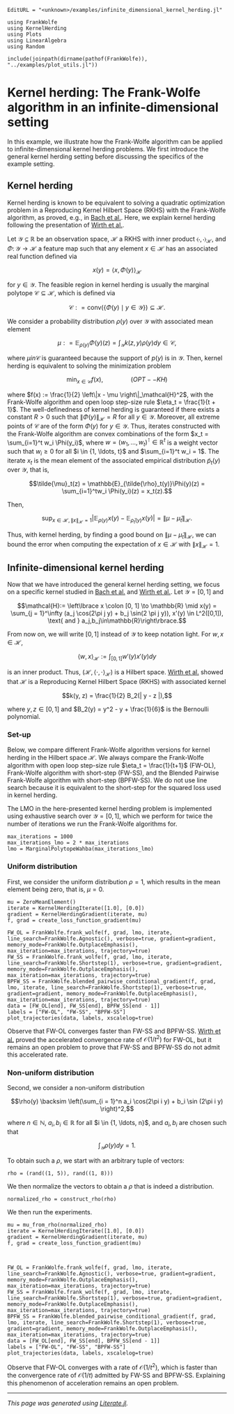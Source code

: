 ```@meta
EditURL = "<unknown>/examples/infinite_dimensional_kernel_herding.jl"
```

````@example infinite_dimensional_kernel_herding
using FrankWolfe
using KernelHerding
using Plots
using LinearAlgebra
using Random

include(joinpath(dirname(pathof(FrankWolfe)), "../examples/plot_utils.jl"))
````

# Kernel herding: The Frank-Wolfe algorithm in an infinite-dimensional setting

In this example, we illustrate how the Frank-Wolfe algorithm can be applied to infinite-dimensional kernel herding problems.
We first introduce the general kernel herding setting before discussing the specifics of the example setting.

## Kernel herding

Kernel herding is known to be equivalent to solving a quadratic optimization problem in a
Reproducing Kernel Hilbert Space (RKHS) with the
Frank-Wolfe algorithm, as proved, e.g., in [Bach et al.](https://icml.cc/2012/papers/683.pdf). Here, we explain kernel herding following the presentation of [Wirth et al.](https://arxiv.org/pdf/2205.12838.pdf).

Let $\mathcal{Y} \subseteq \mathbb{R}$ be an observation space, $\mathcal{H}$ a RKHS with
inner product $\langle \cdot, \cdot \rangle_\mathcal{H}$, and
$\Phi \colon \mathcal{Y} \to \mathcal{H}$ a feature map such that any element $x\in \mathcal{H}$ has an associated real
function defined via

```math
x(y) = \langle x, \Phi(y)\rangle_\mathcal{H}
```
for $y\in \mathcal{Y}$. The feasible region in kernel herding is usually the marginal polytope $\mathcal{C}\subseteq \mathcal{H}$, which
is defined via
```math
\mathcal{C} : = \text{conv}\left(\lbrace \Phi(y) \mid y \in \mathcal{Y} \rbrace\right) \subseteq \mathcal{H}.
```
We consider a probability distribution $\rho(y)$ over $\mathcal{Y}$ with associated mean element
```math
\mu : = \mathbb{E}_{\rho(y)} \Phi(y)(z) = \int_{\mathcal{Y}} k(z, y) \rho(y) dy \in \mathcal{C},
```
where $\mu in \mathcal{C}$ is guaranteed because the support of $p(y)$ is in $\mathcal{Y}$.
Then, kernel herding is equivalent to solving the minimization problem
```math
\min_{x\in \mathcal{C}} f(x), \qquad \qquad (OPT--KH)
```
where $f(x) := \frac{1}{2} \left\|x - \mu \right\|_\mathcal{H}^2$, with the Frank-Wolfe algorithm and open loop step-size rule
$\eta_t = \frac{1}{t + 1}$.
The well-definedness of kernel herding is guaranteed if there exists a constant $R > 0$ such that
$\|\Phi(y)\|_\mathcal{H} = R$ for all $y\in \mathcal{Y}$.
Moreover, all extreme points of $\mathcal{C}$ are of the form $\Phi(y)$ for $y\in \mathcal{Y}$. Thus, iterates constructed with the
Frank-Wolfe algorithm
are convex combinations of the form $x_t = \sum_{i=1}^t w_i \Phi(y_i)$, where $w =(w_1, \ldots, w_t)^\intercal \in \mathbb{R}^t$
is a weight
vector such that $w_i \geq 0$ for all $i \in \{1, \ldots, t}$ and $\sum_{i=1}^t w_i = 1$.
The iterate
$x_t$ is the mean element of the associated empirical distribution $\tilde{p}_t(y)$ over $\mathcal{Y}$, that is,
```math
\tilde{\mu}_t(z) = \mathbb{E}_{\tilde{\rho}_t(y)}\Phi(y)(z) = \sum_{i=1}^tw_i \Phi(y_i)(z) = x_t(z).
```
Then,
```math
\sup_{x\in \mathcal{H}, \|x\|_\mathcal{H} = 1} \lvert \mathbb{E}_{\rho (y)} x(y) - \mathbb{E}_{\tilde{\rho}_t(y)} x(y) \rvert = \|\mu - \tilde{\mu}_t\|_\mathcal{H}.
```
Thus, with kernel herding, by finding a good bound on $\|\mu - \tilde{\mu}_t\|_\mathcal{H}$, we can bound the error when computing the
expectation of $x\in \mathcal{H}$ with $\|x\|_\mathcal{H} = 1$.
## Infinite-dimensional kernel herding
Now that we have introduced the general kernel herding setting, we focus on a specific kernel studied in [Bach et al.](https://icml.cc/2012/papers/683.pdf)
and [Wirth et al.](https://arxiv.org/pdf/2205.12838.pdf).
Let $\mathcal{Y} = [0, 1]$ and
```math
\mathcal{H}:= \left\lbrace x \colon [0, 1] \to \mathbb{R} \mid x(y) = \sum_{j = 1}^\infty (a_j \cos(2\pi j y) + b_j \sin(2 \pi j y)), x'(y) \in L^2([0,1]), \text{ and } a_j,b_j\in\mathbb{R}\right\rbrace.
```
From now on, we will write $[0, 1]$ instead of $\mathcal{Y}$ to keep notation light. For $w, x \in \mathcal{H}$,
```math
\langle w, x \rangle_\mathcal{H} := \int_{[0,1]} w'(y)x'(y)dy
```
is an inner product. Thus, $(\mathcal{H}, \langle \cdot, \cdot \rangle_{\mathcal{H}})$ is a Hilbert space.
[Wirth et al.](https://arxiv.org/pdf/2205.12838.pdf) showed that $\mathcal{H}$ is a Reproducing Kernel Hilbert Space (RKHS) with
associated kernel
```math
k(y, z) = \frac{1}{2} B_2(| y - z |),
```
where $y,z\in [0, 1]$ and $B_2(y) = y^2 - y + \frac{1}{6}$ is the Bernoulli polynomial.

### Set-up
Below, we compare different Frank-Wolfe algorithm versions for kernel herding in the Hilbert space $\mathcal{H}$.
We always compare the Frank-Wolfe algorithm with open loop step-size rule $\eta_t = \frac{1}{t+1}$ (FW-OL),
Frank-Wolfe algorithm with short-step (FW-SS), and the Blended Pairwise Frank-Wolfe algorithm with short-step (BPFW-SS).
We do not use line search because it is equivalent to the short-step for the squared loss used in kernel herding.

The LMO in the here-presented kernel herding problem is implemented using exhaustive search over $\mathcal{Y} = [0, 1]$, which we perform
for twice the number of iterations we run the Frank-Wolfe algorithms for.

````@example infinite_dimensional_kernel_herding
max_iterations = 1000
max_iterations_lmo = 2 * max_iterations
lmo = MarginalPolytopeWahba(max_iterations_lmo)
````

### Uniform distribution
First, we consider the uniform distribution $\rho = 1$, which results in the mean element being zero, that is, $\mu = 0$.

````@example infinite_dimensional_kernel_herding
mu = ZeroMeanElement()
iterate = KernelHerdingIterate([1.0], [0.0])
gradient = KernelHerdingGradient(iterate, mu)
f, grad = create_loss_function_gradient(mu)

FW_OL = FrankWolfe.frank_wolfe(f, grad, lmo, iterate, line_search=FrankWolfe.Agnostic(), verbose=true, gradient=gradient, memory_mode=FrankWolfe.OutplaceEmphasis(), max_iteration=max_iterations, trajectory=true)
FW_SS = FrankWolfe.frank_wolfe(f, grad, lmo, iterate, line_search=FrankWolfe.Shortstep(1), verbose=true, gradient=gradient, memory_mode=FrankWolfe.OutplaceEmphasis(), max_iteration=max_iterations, trajectory=true)
BPFW_SS = FrankWolfe.blended_pairwise_conditional_gradient(f, grad, lmo, iterate, line_search=FrankWolfe.Shortstep(1), verbose=true, gradient=gradient, memory_mode=FrankWolfe.OutplaceEmphasis(), max_iteration=max_iterations, trajectory=true)
data = [FW_OL[end], FW_SS[end], BPFW_SS[end - 1]]
labels = ["FW-OL", "FW-SS", "BPFW-SS"]
plot_trajectories(data, labels, xscalelog=true)
````

Observe that FW-OL converges faster than FW-SS and BPFW-SS. [Wirth et al.](https://arxiv.org/pdf/2205.12838.pdf) proved the accelerated convergence
rate of $\mathcal{O}(1/t^2)$ for FW-OL, but it remains an open problem to prove that FW-SS and BPFW-SS do not admit this accelerated rate.

### Non-uniform distribution
Second, we consider a non-uniform distribution
```math
\rho(y) \backsim \left(\sum_{i = 1}^n a_i \cos(2\pi i y) + b_i \sin (2\pi i y) \right)^2,
```
where $n\in \mathbb{N}$, $a_i,b_i \in \mathbb{R}$ for all $i \in \{1, \ldots, n}$, and $a_i, b_i$ are chosen such that
```math
\int_{\mathcal{Y}} \rho(y) dy = 1.
```
To obtain such a $\rho$, we start with an arbitrary tuple of vectors:

````@example infinite_dimensional_kernel_herding
rho = (rand((1, 5)), rand((1, 8)))
````

We then normalize the vectors to obtain a $\rho$ that is indeed a distribution.

````@example infinite_dimensional_kernel_herding
normalized_rho = construct_rho(rho)
````

We then run the experiments.

````@example infinite_dimensional_kernel_herding
mu = mu_from_rho(normalized_rho)
iterate = KernelHerdingIterate([1.0], [0.0])
gradient = KernelHerdingGradient(iterate, mu)
f, grad = create_loss_function_gradient(mu)



FW_OL = FrankWolfe.frank_wolfe(f, grad, lmo, iterate, line_search=FrankWolfe.Agnostic(), verbose=true, gradient=gradient, memory_mode=FrankWolfe.OutplaceEmphasis(), max_iteration=max_iterations, trajectory=true)
FW_SS = FrankWolfe.frank_wolfe(f, grad, lmo, iterate, line_search=FrankWolfe.Shortstep(1), verbose=true, gradient=gradient, memory_mode=FrankWolfe.OutplaceEmphasis(), max_iteration=max_iterations, trajectory=true)
BPFW_SS = FrankWolfe.blended_pairwise_conditional_gradient(f, grad, lmo, iterate, line_search=FrankWolfe.Shortstep(1), verbose=true, gradient=gradient, memory_mode=FrankWolfe.OutplaceEmphasis(), max_iteration=max_iterations, trajectory=true)
data = [FW_OL[end], FW_SS[end], BPFW_SS[end - 1]]
labels = ["FW-OL", "FW-SS", "BPFW-SS"]
plot_trajectories(data, labels, xscalelog=true)
````

Observe that FW-OL converges with a rate of $\mathcal{O}(1/t^2)$, which is faster than the convergence rate of
$\mathcal{O}(1/t)$ admitted by FW-SS and BPFW-SS. Explaining this phenomenon of acceleration remains an open problem.

---

*This page was generated using [Literate.jl](https://github.com/fredrikekre/Literate.jl).*

